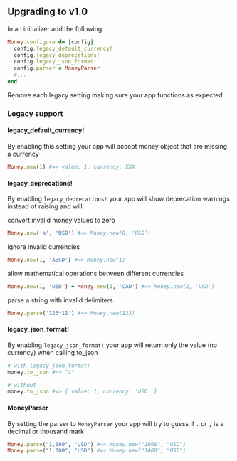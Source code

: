 ## Upgrading to v1.0

In an initializer add the following
```ruby
Money.configure do |config|
  config.legacy_default_currency!
  config.legacy_deprecations!
  config.legacy_json_format!
  config.parser = MoneyParser
  #...
end
```

Remove each legacy setting making sure your app functions as expected.

### Legacy support

#### legacy_default_currency!

By enabling this setting your app will accept money object that are missing a currency

```ruby
Money.new(1) #=> value: 1, currency: XXX
```

#### legacy_deprecations!
By enabling `legacy_deprecations!` your app will show deprecation warnings instead of raising and will:

convert invalid money values to zero
```ruby
Money.new('a', 'USD') #=> Money.new(0, 'USD')
```

ignore invalid currencies
```ruby
Money.new(1, 'ABCD') #=> Money.new(1)
```

allow mathematical operations between different currencies
```ruby
Money.new(1, 'USD') + Money.new(1, 'CAD') #=> Money.new(2, 'USD')
```

parse a string with invalid delimiters
```ruby
Money.parse('123*12') #=> Money.new(123)
```

#### legacy_json_format!


By enabling `legacy_json_format!` your app will return only the value (no currency) when calling to_json
```ruby
# with legacy_json_format!
money.to_json #=> "1"

# without
money.to_json #=> { value: 1, currency: 'USD' }
```

#### MoneyParser

By setting the parser to `MoneyParser` your app will try to guess if `.` or `,` is a decimal or thousand mark

```ruby
Money.parse("1,000", "USD") #=> Money.new("1000", "USD")
Money.parse("1.000", "USD") #=> Money.new("1000", "USD")
```
